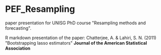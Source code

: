 # PEF_Resampling
paper presentation for UNISG PhD course "Resampling methods and forecasting".  

R markdown presentation of the paper: 
Chatterjee, A. & Lahiri, S. N. (2011)
"Bootstrapping lasso estimators"
**Journal of the American Statistical Association**
